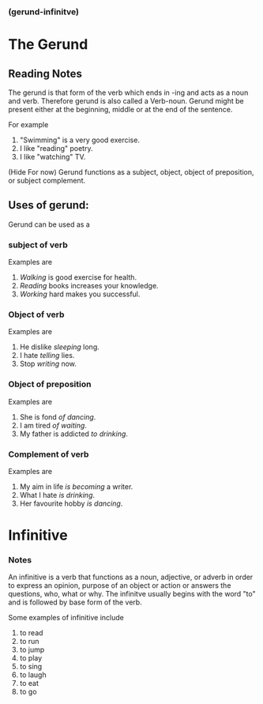### (gerund-infinitve)

# The Gerund
## Reading Notes
The gerund is that form of the verb which ends in -ing and acts as a noun and verb. Therefore gerund is also called a Verb-noun. Gerund might be present either at the beginning, middle or at the end of the sentence. 

For example 
1. "Swimming" is a very good exercise. 
2. I like "reading" poetry. 
3. I like "watching" TV.

(Hide For now)
Gerund functions as a subject, object, object  of preposition, or subject complement.
## Uses of gerund: 
Gerund can be used as a 

### subject of verb
 Examples are
 1. *Walking* is good exercise for health.
 2. *Reading* books increases your knowledge.
 3. *Working* hard makes you successful.

### Object of verb
Examples are
1. He dislike *sleeping* long.
2. I hate *telling* lies.
3. Stop *writing* now.

### Object of preposition
Examples are
1. She is fond *of dancing*.
2. I am tired *of waiting*. 
3. My father is addicted *to drinking*. 

### Complement of verb
Examples are
1. My aim in life *is becoming* a writer.
2. What I hate *is drinking*. 
3. Her favourite hobby *is dancing*. 

# Infinitive 

 ### Notes

An infinitive is a verb that functions as a noun, adjective, or adverb in order to express an opinion, purpose of an object or action or answers the questions, who, what or why.
The infinitve usually begins with the word "to" and is followed by base form of the verb.

Some examples of infinitive include 
1. to read
2. to run
3. to jump
4. to play
5. to sing
6. to laugh
7. to eat
8. to go